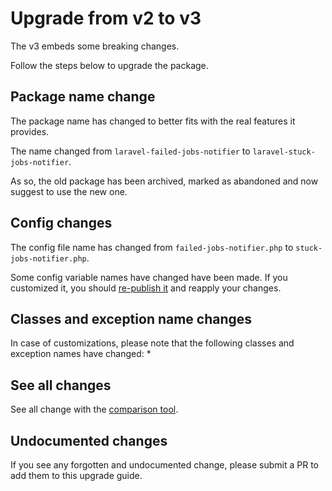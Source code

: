 # Upgrade from v2 to v3

The v3 embeds some breaking changes.

Follow the steps below to upgrade the package.

## Package name change

The package name has changed to better fits with the real features it provides.

The name changed from `laravel-failed-jobs-notifier` to `laravel-stuck-jobs-notifier`.

As so, the old package has been archived, marked as abandoned and now suggest to use the new one.

## Config changes

The config file name has changed from `failed-jobs-notifier.php` to `stuck-jobs-notifier.php`.

Some config variable names have changed have been made. If you customized it, you should [re-publish it](../../README.md#configuration) and reapply your changes.

## Classes and exception name changes

In case of customizations, please note that the following classes and exception names have changed:
* 

## See all changes

See all change with the [comparison tool](https://github.com/Okipa/laravel-table/compare/1.5.0...2.0.0).

## Undocumented changes

If you see any forgotten and undocumented change, please submit a PR to add them to this upgrade guide.
